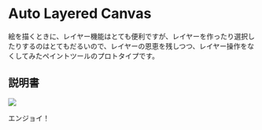# Auto Layered Canvas

絵を描くときに、レイヤー機能はとても便利ですが、レイヤーを作ったり選択したりするのはとてもだるいので、レイヤーの恩恵を残しつつ、レイヤー操作をなくしてみたペイントツールのプロトタイプです。

## 説明書

![](https://user-images.githubusercontent.com/4125422/36972929-61bb4b9c-20b4-11e8-99a9-3fb63e2d53d6.png)

エンジョイ！